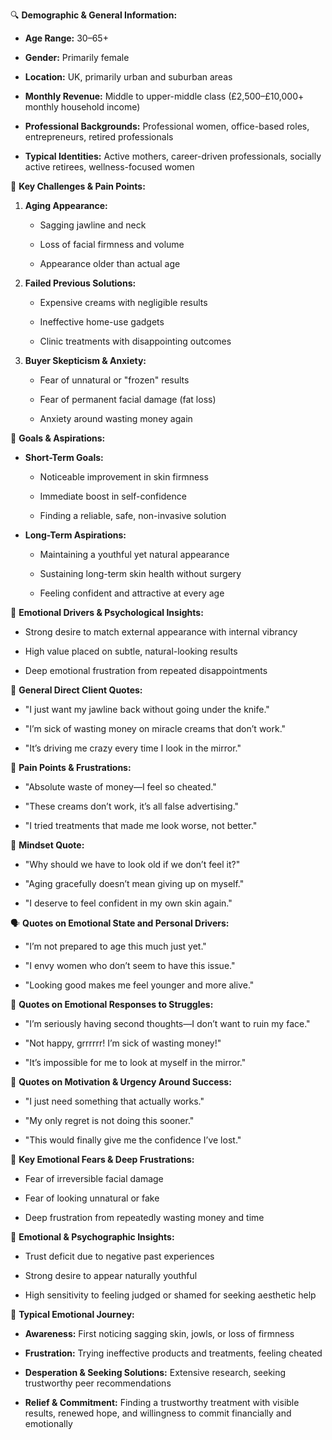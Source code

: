 🔍 **Demographic & General Information:**

* **Age Range:** 30–65+

* **Gender:** Primarily female

* **Location:** UK, primarily urban and suburban areas

* **Monthly Revenue:** Middle to upper-middle class (£2,500–£10,000+ monthly household income)

* **Professional Backgrounds:** Professional women, office-based roles, entrepreneurs, retired professionals

* **Typical Identities:** Active mothers, career-driven professionals, socially active retirees, wellness-focused women

🚩 **Key Challenges & Pain Points:**

1. **Aging Appearance:**

   * Sagging jawline and neck

   * Loss of facial firmness and volume

   * Appearance older than actual age

2. **Failed Previous Solutions:**

   * Expensive creams with negligible results

   * Ineffective home-use gadgets

   * Clinic treatments with disappointing outcomes

3. **Buyer Skepticism & Anxiety:**

   * Fear of unnatural or "frozen" results

   * Fear of permanent facial damage (fat loss)

   * Anxiety around wasting money again

🌟 **Goals & Aspirations:**

* **Short-Term Goals:**

  * Noticeable improvement in skin firmness

  * Immediate boost in self-confidence

  * Finding a reliable, safe, non-invasive solution

* **Long-Term Aspirations:**

  * Maintaining a youthful yet natural appearance

  * Sustaining long-term skin health without surgery

  * Feeling confident and attractive at every age

🧠 **Emotional Drivers & Psychological Insights:**

* Strong desire to match external appearance with internal vibrancy

* High value placed on subtle, natural-looking results

* Deep emotional frustration from repeated disappointments

💬 **General Direct Client Quotes:**

* "I just want my jawline back without going under the knife."

* "I’m sick of wasting money on miracle creams that don’t work."

* "It’s driving me crazy every time I look in the mirror."

🚩 **Pain Points & Frustrations:**

* "Absolute waste of money—I feel so cheated."

* "These creams don’t work, it’s all false advertising."

* "I tried treatments that made me look worse, not better."

🎯 **Mindset Quote:**

* "Why should we have to look old if we don’t feel it?"

* "Aging gracefully doesn’t mean giving up on myself."

* "I deserve to feel confident in my own skin again."

🗣 **Quotes on Emotional State and Personal Drivers:**

* "I’m not prepared to age this much just yet."

* "I envy women who don’t seem to have this issue."

* "Looking good makes me feel younger and more alive."

📢 **Quotes on Emotional Responses to Struggles:**

* "I’m seriously having second thoughts—I don’t want to ruin my face."

* "Not happy, grrrrrr\! I’m sick of wasting money\!"

* "It’s impossible for me to look at myself in the mirror."

🚀 **Quotes on Motivation & Urgency Around Success:**

* "I just need something that actually works."

* "My only regret is not doing this sooner."

* "This would finally give me the confidence I’ve lost."

🚩 **Key Emotional Fears & Deep Frustrations:**

* Fear of irreversible facial damage

* Fear of looking unnatural or fake

* Deep frustration from repeatedly wasting money and time

🧠 **Emotional & Psychographic Insights:**

* Trust deficit due to negative past experiences

* Strong desire to appear naturally youthful

* High sensitivity to feeling judged or shamed for seeking aesthetic help

📌 **Typical Emotional Journey:**

* **Awareness:** First noticing sagging skin, jowls, or loss of firmness

* **Frustration:** Trying ineffective products and treatments, feeling cheated

* **Desperation & Seeking Solutions:** Extensive research, seeking trustworthy peer recommendations

* **Relief & Commitment:** Finding a trustworthy treatment with visible results, renewed hope, and willingness to commit financially and emotionally

